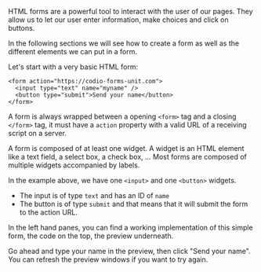 HTML forms are a powerful tool to interact with the user of our pages. They allow us to let our user enter information, make choices and click on buttons.

In the following sections we will see how to create a form as well as the different elements we can put in a form.

Let's start with a very basic HTML form:

```
<form action="https://codio-forms-unit.com">
  <input type="text" name="myname" />
  <button type="submit">Send your name</button>
</form>
```

A form is always wrapped between a opening `<form>` tag and a closing `</form>` tag, it must have a `action` property with a valid URL of a receiving script on a server.

A form is composed of at least one widget. A widget is an HTML element like a text field, a select box, a check box, ... Most forms are composed of multiple widgets accompanied by labels.

In the example above, we have one `<input>` and one `<button>` widgets.
- The input is of type `text` and has an ID of `name`
- The button is of type `submit` and that means that it will submit the form to the action URL.

In the left hand panes, you can find a working implementation of this simple form, the code on the top, the preview underneath.

Go ahead and type your name in the preview, then click "Send your name".
You can refresh the preview windows if you want to try again.